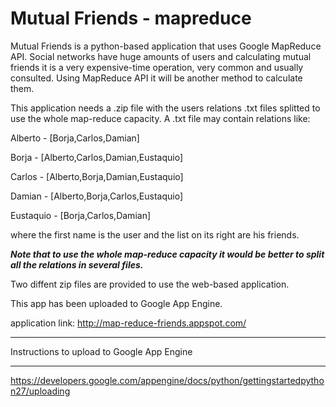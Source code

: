 Mutual Friends - mapreduce
==========================

Mutual Friends is a python-based application that uses Google MapReduce API. Social networks have huge amounts of users and calculating mutual friends it is a very expensive-time operation, very common and usually consulted. 
Using MapReduce API it will be another method to calculate them.

This application needs a .zip file with the users relations .txt files splitted to use the whole map-reduce capacity.
A .txt file may contain relations like:

Alberto - [Borja,Carlos,Damian]

Borja - [Alberto,Carlos,Damian,Eustaquio]

Carlos - [Alberto,Borja,Damian,Eustaquio]

Damian - [Alberto,Borja,Carlos,Eustaquio]

Eustaquio - [Borja,Carlos,Damian]

where the first name is the user and the list on its right are his friends. 

***Note that to use the whole map-reduce capacity it would be better to split all the relations in several files.***

Two diffent zip files are provided to use the web-based application.

This app has been uploaded to Google App Engine.

application link: http://map-reduce-friends.appspot.com/

*******************************************
Instructions to upload to Google App Engine
*******************************************
https://developers.google.com/appengine/docs/python/gettingstartedpython27/uploading
